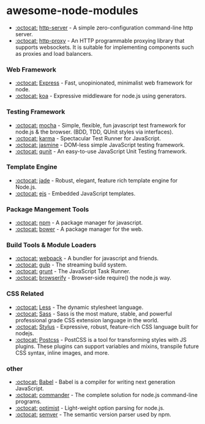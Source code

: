 # awesome-node-modules

- [:octocat:](https://github.com/indexzero/http-server) [http-server](https://www.npmjs.com/package/http-server) - A simple zero-configuration command-line http server.
- [:octocat:](https://github.com/nodejitsu/node-http-proxy) [http-proxy](https://www.npmjs.com/package/http-proxy) - An HTTP programmable proxying library that supports websockets. It is suitable for implementing components such as proxies and load balancers.

### Web Framework
- [:octocat:](https://github.com/strongloop/express) [Express](http://expressjs.com/) - Fast, unopinionated, minimalist web framework for node.
- [:octocat:](https://github.com/koajs/koa) [koa](http://koajs.com/) - Expressive middleware for node.js using generators.

### Testing Framework

- [:octocat:](https://github.com/mochajs/mocha) [mocha](http://mochajs.org/) - Simple, flexible, fun javascript test framework for node.js & the browser. (BDD, TDD, QUnit styles via interfaces).
- [:octocat:](https://github.com/karma-runner/karma) [karma](http://karma-runner.github.io/0.13/index.html) - Spectacular Test Runner for JavaScript.
- [:octocat:](https://github.com/jasmine/jasmine) [jasmine](http://jasmine.github.io/) - DOM-less simple JavaScript testing framework.
- [:octocat:](https://github.com/jquery/qunit) [qunit](http://qunitjs.com/) - An easy-to-use JavaScript Unit Testing framework.

### Template Engine

- [:octocat:](https://github.com/jadejs/jade) [jade](http://jade-lang.com/) - Robust, elegant, feature rich template engine for Node.js.
- [:octocat:](https://github.com/mde/ejs) [ejs](http://ejs.co/) - Embedded JavaScript templates.

### Package Mangement Tools

- [:octocat:](https://github.com/npm/npm) [npm](https://www.npmjs.com/) - A package manager for javascript.
- [:octocat:](https://github.com/bower/bower) [bower](http://bower.io/) - A package manager for the web.

### Build Tools & Module Loaders

- [:octocat:](https://github.com/webpack/webpack) [webpack](https://webpack.github.io/) - A bundler for javascript and friends.
- [:octocat:](https://github.com/gulpjs/gulp) [gulp](http://gulpjs.com/) - The streaming build system.
- [:octocat:](https://github.com/gruntjs/grunt) [grunt](http://gruntjs.com/) - The JavaScript Task Runner.
- [:octocat:](https://github.com/substack/node-browserify) [browserify](http://browserify.org/) - Browser-side require() the node.js way.

### CSS Related

- [:octocat:](https://github.com/less/less.js) [Less](http://lesscss.org/) - The dynamic stylesheet language.
- [:octocat:](https://github.com/sass/node-sass) [Sass](http://sass-lang.com/) - Sass is the most mature, stable, and powerful professional grade CSS extension language in the world.
- [:octocat:](https://github.com/stylus/stylus) [Stylus](http://learnboost.github.com/stylus/) - Expressive, robust, feature-rich CSS language built for nodejs.
- [:octocat:](https://github.com/postcss/postcss) [Postcss](https://www.npmjs.com/package/postcss) - PostCSS is a tool for transforming styles with JS plugins. These plugins can support variables and mixins, transpile future CSS syntax, inline images, and more.

### other

- [:octocat:](https://github.com/babel/babel) [Babel](https://babeljs.io/) - Babel is a compiler for writing next generation JavaScript.
- [:octocat:](https://github.com/tj/commander.js) [commander](https://www.npmjs.com/package/commander) - The complete solution for node.js command-line programs.
- [:octocat:](https://github.com/substack/node-optimist) [optimist](https://www.npmjs.com/package/optimist) - Light-weight option parsing for node.js.
- [:octocat:](https://github.com/npm/node-semver) [semver](https://www.npmjs.com/package/semver) - The semantic version parser used by npm.
